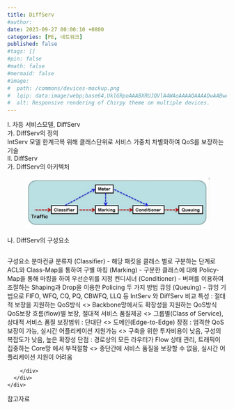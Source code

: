 ```yaml
---
title: DiffServ
#author: 
date: 2023-09-27 00:00:10 +0800
categories: [PE, 네트워크]
published: false
#tags: []
#pin: false
#math: false
#mermaid: false
#image:
#  path: /commons/devices-mockup.png
#  lqip: data:image/webp;base64,UklGRpoAAABXRUJQVlA4WAoAAAAQAAAADwAABwAAQUxQSDIAAAARL0AmbZurmr57yyIiqE8oiG0bejIYEQTgqiDA9vqnsUSI6H+oAERp2HZ65qP/VIAWAFZQOCBCAAAA8AEAnQEqEAAIAAVAfCWkAALp8sF8rgRgAP7o9FDvMCkMde9PK7euH5M1m6VWoDXf2FkP3BqV0ZYbO6NA/VFIAAAA
#  alt: Responsive rendering of Chirpy theme on multiple devices.
---
```


<div class="post-wrap">
  <div class="para">
    <div class="para-title">
      I. 차등 서비스모델, DiffServ
    </div>
    <div class="para-cntnt">
      <div class="para">
        <div class="para-title">
          가. DiffServ의 정의
        </div>
        <div class="para-cntnt">
            IntServ 모델 한계극복 위해 클래스단위로 서비스 가중치 차별화하여 QoS를 보장하는 기술
        </div>
      </div>
    </div>
  </div>
  
  <div class="para">
    <div class="para-title">
      II. DiffServ
    </div>
    <div class="para-cntnt">
      <div class="para">
        <div class="para-title">
          가. DiffServ의 아키텍처
        </div>
        <div class="para-cntnt">
          <figure class="post-figure">
            <img src="/assets/img/posts/DiffServ.png" alt="DiffServ">
<!--            <figcaption>Source: Unveiling the Metaverse: Exploring Emerging Trends, Multifaceted Perspectives, and Future Challenges</figcaption>-->
          </figure>
        </div>
      </div>
      <div class="para">
        <div class="para-title">
          나. DiffServ의 구성요소
        </div>
        <div class="para-cntnt">
          <table class="post-table">
          </table>
          구성요소 분마컨큐
  분류자 (Classifier) - 해당 패킷을 클래스 별로 구분하는 단계로 ACL와 Class-Map을 통하여 구별
  마킹 (Marking) - 구분한 클래스에 대해 Policy-Map을 통해 마킹을 하여 우선순위를 지정
  컨디셔너 (Conditioner) - 버퍼를 이용하여 조절하는 Shaping과 Drop을 이용한 Policing 두 가지 방법
  큐잉 (Queuing) - 큐잉 기법으로 FIFO, WFQ, CQ, PQ, CBWFQ, LLQ 등
IntServ 와 DiffServ 비교
  특성 : 절대적 보장을 지원하는 QoS방식 &lt;&gt; Backbone망에서도 확장성을 지원하는 QoS방식
  QoS보장 흐름(flow)별 보장, 절대적 서비스 품질제공 &lt;&gt; 그룹별(Class of Service), 상대적 서비스 품질
  보장범위 : 단대단 &lt;&gt; 도메인(Edge-to-Edge)
  장점 : 엄격한 QoS보장이 가능, 실시간 어플리케이션 지원가능 &lt;&gt; 구축을 위한 투자비용이 낮음, 구성의 복잡도가 낮음, 높은 확장성
  단점 : 경로상의 모든 라우터가 Flow 상태 관리, 트래픽이 집중하는 Core망 에서 부적절함 &lt;&gt; 종단간에 서비스 품질을 보장할 수 없음, 실시간 어플리케이션 지원이 어려움

        </div>
      </div>
    </div>
  </div>

  <div class="refr-wrap">
    <div class="refr-title">
        참고자료
    </div>
    <ol class="refr-list">
    <!--    <li>(나현식, 최대선) <a target="_blank" href="https://scienceon.kisti.re.kr/commons/util/originalView.do?cn=JAKO202225948430499&oCn=JAKO202225948430499&dbt=JAKO&journal=NJOU00291864">메타버스 보안 위협 요소 및 대응 방안 검토</a></li>-->
    <!--    <li>(M. Uddin, S. Manickam, H. Ullah, M. Obaidat and A. Dandoush) <a target="_blank" href="https://ieeexplore.ieee.org/abstract/document/10138386">Unveiling the Metaverse: Exploring Emerging Trends, Multifaceted Perspectives, and Future Challenges</a></li>-->
    </ol>
  </div>
</div>
